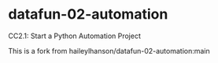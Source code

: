 # datafun-02-automation
CC2.1: Start a Python Automation Project

This is a fork from haileylhanson/datafun-02-automation:main
